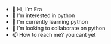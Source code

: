 - 👋 Hi, I’m Era
- 👀 I’m interested in python
- 🌱 I’m currently learning python
- 💞️ I’m looking to collaborate on python
- 📫 How to reach me? you cant yet

<!---
EraKhan201/EraKhan201 is a ✨ special ✨ repository because its `README.md` (this file) appears on your GitHub profile.
You can click the Preview link to take a look at your changes.
--->
